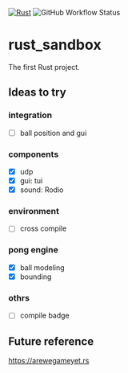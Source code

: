 
[![Rust](https://github.com/takamatsu-shyo/rust_sandbox/actions/workflows/rust.yml/badge.svg?branch=main&event=push)](https://github.com/takamatsu-shyo/rust_sandbox/actions/workflows/rust.yml)
![GitHub Workflow Status](https://img.shields.io/github/workflow/status/dwyl/auth_plug/Elixir%20CI?label=build&style=flat-square)

# rust_sandbox
The first Rust project.

## Ideas to try
### integration
- [ ] ball position and gui
### components
- [x] udp
- [x] gui: tui
- [x] sound: Rodio
### environment
- [ ] cross compile
### pong  engine
- [x] ball modeling
- [x] bounding
### othrs
- [ ] compile badge

## Future reference
https://arewegameyet.rs
